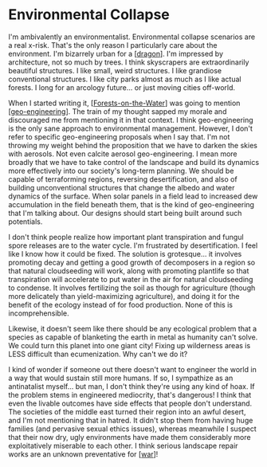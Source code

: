 # Environmental Collapse

I'm ambivalently an environmentalist.  Environmental collapse scenarios are a real x-risk.  That's the only reason I particularly care about the environment.  I'm bizarrely urban for a [[dragon]].  I'm impressed by architecture, not so much by trees.  I think skyscrapers are extraordinarily beautiful structures.  I like small, weird structures.  I like grandiose conventional structures.  I like city parks almost as much as I like actual forests.  I long for an arcology future... or just moving cities off-world.

When I started writing it, [[Forests-on-the-Water]] was going to mention [[geo-engineering]].  The train of my thought sapped my morale and discouraged me from mentioning it in that context.  I think geo-engineering is the only sane approach to environmental management.  However, I don't refer to specific geo-engineering proposals when I say that.  I'm not throwing my weight behind the proposition that we have to darken the skies with aerosols.  Not even calcite aerosol geo-engineering.  I mean more broadly that we have to take control of the landscape and build its dynamics more effectively into our society's long-term planning.  We should be capable of terraforming regions, reversing desertification, and also of building unconventional structures that change the albedo and water dynamics of the surface.  When solar panels in a field lead to increased dew accumulation in the field beneath them, that is the kind of geo-engineering that I'm talking about.  Our designs should start being built around such potentials.

I don't think people realize how important plant transpiration and fungul spore releases are to the water cycle.  I'm frustrated by desertification.  I feel like I know how it could be fixed.  The solution is grotesque... it involves promoting decay and getting a good growth of decomposers in a region so that natural cloudseeding will work, along with promoting plantlife so that transpiration will accelerate to put water in the air for natural cloudseeding to condense.  It involves fertilizing the soil as though for agriculture (though more delicately than yield-maximizing agriculture), and doing it for the benefit of the ecology instead of for food production.  None of this is incomprehensible.

Likewise, it doesn't seem like there should be any ecological problem that a species as capable of blanketing the earth in metal as humanity can't solve.  We could turn this planet into one giant city!  Fixing up wilderness areas is LESS difficult than ecumenization.  Why can't we do it?

I kind of wonder if someone out there doesn't want to engineer the world in a way that would sustain still more humans.  If so, I sympathize as an antinatalist myself... but man, I don't think they're using any kind of hoax.  If the problem stems in engineered mediocrity, that's dangerous!  I think that even the livable outcomes have side effects that people don't understand.  The societies of the middle east turned their region into an awful desert, and I'm not mentioning that in hatred.  It didn't stop them from having huge families (and pervasive sexual ethics issues), whereas meanwhile I suspect that their now dry, ugly environments have made them considerably more exploitatively miserable to each other.  I think serious landscape repair works are an unknown preventative for [[war]]!


[//begin]: # "Autogenerated link references for markdown compatibility"
[dragon]: dragon "Dragon"
[Forests-on-the-Water]: Forests-on-the-Water "Forests-on-the-Water"
[geo-engineering]: geo-engineering "Geo-Engineering"
[war]: war "War"
[//end]: # "Autogenerated link references"